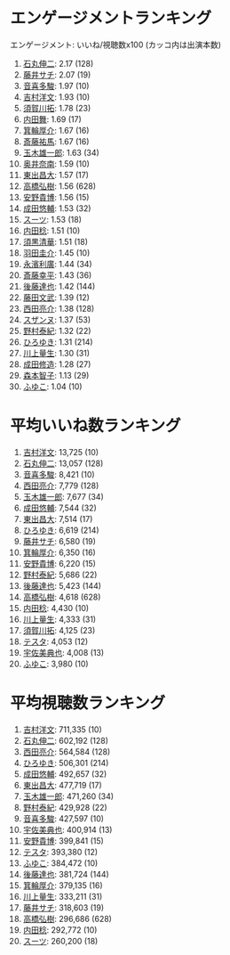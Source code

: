 # エンゲージメントランキング

 エンゲージメント: いいね/視聴数x100 (カッコ内は出演本数)

1. [石丸伸二](/rehacq_fan/people/石丸伸二): 2.17 (128)
1. [藤井サチ](/rehacq_fan/people/藤井サチ): 2.07 (19)
1. [音喜多駿](/rehacq_fan/people/音喜多駿): 1.97 (10)
1. [吉村洋文](/rehacq_fan/people/吉村洋文): 1.93 (10)
1. [須賀川拓](/rehacq_fan/people/須賀川拓): 1.78 (23)
1. [内田舞](/rehacq_fan/people/内田舞): 1.69 (17)
1. [箕輪厚介](/rehacq_fan/people/箕輪厚介): 1.67 (16)
1. [斎藤祐馬](/rehacq_fan/people/斎藤祐馬): 1.67 (16)
1. [玉木雄一郎](/rehacq_fan/people/玉木雄一郎): 1.63 (34)
1. [奥井奈南](/rehacq_fan/people/奥井奈南): 1.59 (10)
1. [東出昌大](/rehacq_fan/people/東出昌大): 1.57 (17)
1. [高橋弘樹](/rehacq_fan/people/高橋弘樹): 1.56 (628)
1. [安野貴博](/rehacq_fan/people/安野貴博): 1.56 (15)
1. [成田悠輔](/rehacq_fan/people/成田悠輔): 1.53 (32)
1. [スーツ](/rehacq_fan/people/スーツ): 1.53 (18)
1. [内田稔](/rehacq_fan/people/内田稔): 1.51 (10)
1. [須黒清華](/rehacq_fan/people/須黒清華): 1.51 (18)
1. [羽田圭介](/rehacq_fan/people/羽田圭介): 1.45 (10)
1. [永濱利廣](/rehacq_fan/people/永濱利廣): 1.44 (34)
1. [斎藤幸平](/rehacq_fan/people/斎藤幸平): 1.43 (36)
1. [後藤達也](/rehacq_fan/people/後藤達也): 1.42 (144)
1. [藤田文武](/rehacq_fan/people/藤田文武): 1.39 (12)
1. [西田亮介](/rehacq_fan/people/西田亮介): 1.38 (128)
1. [スザンヌ](/rehacq_fan/people/スザンヌ): 1.37 (53)
1. [野村泰紀](/rehacq_fan/people/野村泰紀): 1.32 (22)
1. [ひろゆき](/rehacq_fan/people/ひろゆき): 1.31 (214)
1. [川上量生](/rehacq_fan/people/川上量生): 1.30 (31)
1. [成田修造](/rehacq_fan/people/成田修造): 1.28 (27)
1. [森本智子](/rehacq_fan/people/森本智子): 1.13 (29)
1. [ふゆこ](/rehacq_fan/people/ふゆこ): 1.04 (10)


# 平均いいね数ランキング

1. [吉村洋文](/rehacq_fan/people/吉村洋文): 13,725 (10)
1. [石丸伸二](/rehacq_fan/people/石丸伸二): 13,057 (128)
1. [音喜多駿](/rehacq_fan/people/音喜多駿): 8,421 (10)
1. [西田亮介](/rehacq_fan/people/西田亮介): 7,779 (128)
1. [玉木雄一郎](/rehacq_fan/people/玉木雄一郎): 7,677 (34)
1. [成田悠輔](/rehacq_fan/people/成田悠輔): 7,544 (32)
1. [東出昌大](/rehacq_fan/people/東出昌大): 7,514 (17)
1. [ひろゆき](/rehacq_fan/people/ひろゆき): 6,619 (214)
1. [藤井サチ](/rehacq_fan/people/藤井サチ): 6,580 (19)
1. [箕輪厚介](/rehacq_fan/people/箕輪厚介): 6,350 (16)
1. [安野貴博](/rehacq_fan/people/安野貴博): 6,220 (15)
1. [野村泰紀](/rehacq_fan/people/野村泰紀): 5,686 (22)
1. [後藤達也](/rehacq_fan/people/後藤達也): 5,423 (144)
1. [高橋弘樹](/rehacq_fan/people/高橋弘樹): 4,618 (628)
1. [内田稔](/rehacq_fan/people/内田稔): 4,430 (10)
1. [川上量生](/rehacq_fan/people/川上量生): 4,333 (31)
1. [須賀川拓](/rehacq_fan/people/須賀川拓): 4,125 (23)
1. [テスタ](/rehacq_fan/people/テスタ): 4,053 (12)
1. [宇佐美典也](/rehacq_fan/people/宇佐美典也): 4,008 (13)
1. [ふゆこ](/rehacq_fan/people/ふゆこ): 3,980 (10)


# 平均視聴数ランキング

1. [吉村洋文](/rehacq_fan/people/吉村洋文): 711,335 (10)
1. [石丸伸二](/rehacq_fan/people/石丸伸二): 602,192 (128)
1. [西田亮介](/rehacq_fan/people/西田亮介): 564,584 (128)
1. [ひろゆき](/rehacq_fan/people/ひろゆき): 506,301 (214)
1. [成田悠輔](/rehacq_fan/people/成田悠輔): 492,657 (32)
1. [東出昌大](/rehacq_fan/people/東出昌大): 477,719 (17)
1. [玉木雄一郎](/rehacq_fan/people/玉木雄一郎): 471,260 (34)
1. [野村泰紀](/rehacq_fan/people/野村泰紀): 429,928 (22)
1. [音喜多駿](/rehacq_fan/people/音喜多駿): 427,597 (10)
1. [宇佐美典也](/rehacq_fan/people/宇佐美典也): 400,914 (13)
1. [安野貴博](/rehacq_fan/people/安野貴博): 399,841 (15)
1. [テスタ](/rehacq_fan/people/テスタ): 393,380 (12)
1. [ふゆこ](/rehacq_fan/people/ふゆこ): 384,472 (10)
1. [後藤達也](/rehacq_fan/people/後藤達也): 381,724 (144)
1. [箕輪厚介](/rehacq_fan/people/箕輪厚介): 379,135 (16)
1. [川上量生](/rehacq_fan/people/川上量生): 333,211 (31)
1. [藤井サチ](/rehacq_fan/people/藤井サチ): 318,603 (19)
1. [高橋弘樹](/rehacq_fan/people/高橋弘樹): 296,686 (628)
1. [内田稔](/rehacq_fan/people/内田稔): 292,772 (10)
1. [スーツ](/rehacq_fan/people/スーツ): 260,200 (18)
